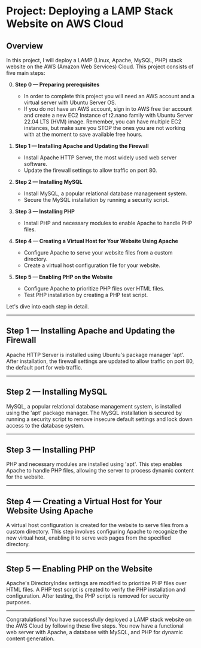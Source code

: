 # Project: Deploying a LAMP Stack Website on AWS Cloud

## Overview
In this project, I will deploy a LAMP (Linux, Apache, MySQL, PHP) stack website on the AWS (Amazon Web Services) Cloud. This project consists of five main steps:

0. **Step 0 — Preparing prerequisites**
   - In order to complete this project you will need an AWS account and a virtual server with Ubuntu Server OS.
   - If you do not have an AWS account, sign in to AWS free tier account and create a new EC2 Instance of t2.nano family with Ubuntu Server 22.04 LTS (HVM) image. Remember, you can have multiple EC2 instances, but make sure you STOP the ones you are not working with at the moment to save available free hours.

1. **Step 1 — Installing Apache and Updating the Firewall**
   - Install Apache HTTP Server, the most widely used web server software.
   - Update the firewall settings to allow traffic on port 80.

2. **Step 2 — Installing MySQL**
   - Install MySQL, a popular relational database management system.
   - Secure the MySQL installation by running a security script.

3. **Step 3 — Installing PHP**
   - Install PHP and necessary modules to enable Apache to handle PHP files.

4. **Step 4 — Creating a Virtual Host for Your Website Using Apache**
   - Configure Apache to serve your website files from a custom directory.
   - Create a virtual host configuration file for your website.

5. **Step 5 — Enabling PHP on the Website**
   - Configure Apache to prioritize PHP files over HTML files.
   - Test PHP installation by creating a PHP test script.

Let's dive into each step in detail.

---

## Step 1 — Installing Apache and Updating the Firewall

Apache HTTP Server is installed using Ubuntu's package manager 'apt'. After installation, the firewall settings are updated to allow traffic on port 80, the default port for web traffic.

---

## Step 2 — Installing MySQL

MySQL, a popular relational database management system, is installed using the 'apt' package manager. The MySQL installation is secured by running a security script to remove insecure default settings and lock down access to the database system.

---

## Step 3 — Installing PHP

PHP and necessary modules are installed using 'apt'. This step enables Apache to handle PHP files, allowing the server to process dynamic content for the website.

---

## Step 4 — Creating a Virtual Host for Your Website Using Apache

A virtual host configuration is created for the website to serve files from a custom directory. This step involves configuring Apache to recognize the new virtual host, enabling it to serve web pages from the specified directory.

---

## Step 5 — Enabling PHP on the Website

Apache's DirectoryIndex settings are modified to prioritize PHP files over HTML files. A PHP test script is created to verify the PHP installation and configuration. After testing, the PHP script is removed for security purposes.

---

Congratulations! You have successfully deployed a LAMP stack website on the AWS Cloud by following these five steps. You now have a functional web server with Apache, a database with MySQL, and PHP for dynamic content generation.

